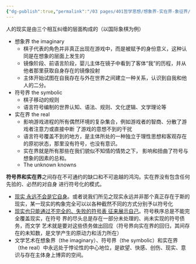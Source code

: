 ```yaml
---
{"dg-publish":true,"permalink":"/03 pages/401哲学思想/想象界-实在界-象征界/","created":"2024-11-30T20:53:57.975+08:00","updated":"2025-03-02T20:30:09.904+08:00"}
---
```


人的现实是由三个相互纠缠的层面构成的（以国际象棋为例）
- 想象界 the imaginary 
	- 棋子代表的角色并非真正出现在游戏中，而是被赋予的身份意义，这种认同是在想象的层面上发生的
	- 镜像阶段、前语言阶段，婴儿主体在镜子中看到了客体“我”的历程，并从他者那里获取自身存在的镜像投射
	- 主体开始试图在自我存在与外在世界之间建立一种关系，认识到自我和他人的二分。
- 符号界 the symbolic 
	- 棋子移动的规则
	- 语言符号编制的世界认知、语法、规则、文化逻辑、文学理论等
- 实在界 the real
	- 影响游戏进程的所有偶然环境的复杂集合，例如游戏者的智商、分散了游戏者注意力或直接中断 了游戏的意想不到的干扰
	- 语言符号覆盖不到的地方，是主体所处的一种独立于理性思想和客观存在的原初状态，那里没有符号，也没有意识。
	- 实在界就是所有那些在我们貌似不知情的情势之下， 影响和扭曲了符号与想象的因素的总和。
	- The unknown knowns

**符号界和实在界**之间存在不可通约的缺口和不可逾越的鸿沟。实在界没有包含任何先验的、必然的对自身 进行符号化的模式。
- <u>现实 永远不会是它自身</u>。或者说我们所见之现实永远并非那个真正存在于斯的现实，某一现实的构象完全可以以各种截然不同的方式分别予以符号化
- <u>现实也只能通过不完全的、失败的符号表 征来展示自己</u>。符号秩序总是不能完全覆盖现实，在符号 界的尽头总是存在一部分未处理的、尚未实现的符号债务，而文学 艺术就是要对这些债务做出回应（符号界向实在界的回归，其间存在的未知数，是文学产生的原动力和活力所在）
- 文学艺术在想象界（the imaginary）、符号界（the symbolic）和实在界（the real）中永远处于悖论性的中心地位，是欲望、快感、创伤、现实、意识与存在主体身上博弈的空间。